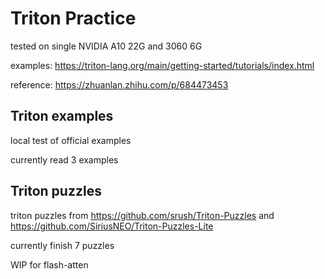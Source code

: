 # Triton Practice

tested on single NVIDIA A10 22G and 3060 6G

examples: https://triton-lang.org/main/getting-started/tutorials/index.html

reference: https://zhuanlan.zhihu.com/p/684473453

## Triton examples
local test of official examples

currently read 3 examples

## Triton puzzles
triton puzzles from https://github.com/srush/Triton-Puzzles and https://github.com/SiriusNEO/Triton-Puzzles-Lite

currently finish 7 puzzles

WIP for flash-atten